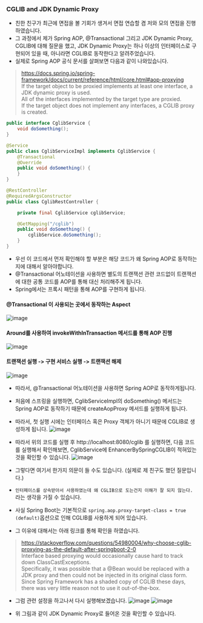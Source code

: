 ### CGLIB and JDK Dynamic Proxy

* 친한 친구가 최근에 면접을 볼 기회가 생겨서 면접 연습할 겸 저와 모의 면접을 진행하였습니다.  
* 그 과정에서 제가 Spring AOP, @Transactional 그리고 JDK Dynamic Proxy, CGLIB에 대해 질문을 했고, JDK Dynamic Proxy는 하나 이상의 인터페이스로 구현되어 있을 때, 아니라면 CGLIB로 동작한다고 알려주었습니다.
* 실제로 Spring AOP 공식 문서를 살펴보면 다음과 같이 나와있습니다.
> https://docs.spring.io/spring-framework/docs/current/reference/html/core.html#aop-proxying  
> If the target object to be proxied implements at least one interface, a JDK dynamic proxy is used.  
> All of the interfaces implemented by the target type are proxied.  
> If the target object does not implement any interfaces, a CGLIB proxy is created.  

```java
public interface CglibService {
    void doSomething();
}

@Service
public class CglibServiceImpl implements CglibService {
    @Transactional
    @Override
    public void doSomething() {
    }
}

@RestController
@RequiredArgsConstructor
public class CglibRestController {

    private final CglibService cglibService;

    @GetMapping("/cglib")
    public void doSomething() {
        cglibService.doSomething();
    }
}
```

* 우선 이 코드에서 먼저 확인해야 할 부분은 해당 코드가 왜 Spring AOP로 동작하는지에 대해서 알아야합니다.
* @Transactional 어노테이션을 사용하면 별도의 트랜잭션 관련 코드없이 트랜잭션에 대한 공통 코드를 AOP를 통해 대신 처리해주게 됩니다.
* Spring에서는 프록시 패턴을 통해 AOP를 구현하게 됩니다.

#### @Transactional 이 사용되는 곳에서 동작하는 Aspect
![image](https://user-images.githubusercontent.com/39120763/196310667-7d5deced-12a9-40ce-b1e0-d3f214be11ad.png)

#### Around를 사용하여 invokeWithInTransaction 메서드를 통해 AOP 진행
![image](https://user-images.githubusercontent.com/39120763/196310695-ffbac659-141a-4190-82c4-e43e916e6a1b.png)

#### 트랜잭션 실행 -> 구현 서비스 실행 -> 트랜잭션 해제
![image](https://user-images.githubusercontent.com/39120763/196310712-835f7650-5829-4b0d-bb35-0d2dc1fac256.png)

* 따라서, @Transactional 어노테이션을 사용하면 Spring AOP로 동작하게됩니다.


* 처음에 스프링을 실행하면, CglibServiceImpl의 doSomething() 메서드는 Spring AOP로 동작하기 때문에 createAopProxy 메서드를 실행하게 됩니다.
* 따라서, 첫 실행 시에는 인터페이스 혹은 Proxy 객체가 아니기 때문에 CGLIB로 생성하게 됩니다.
![image](https://user-images.githubusercontent.com/39120763/196310740-79a311bd-34f0-467b-b78e-c9d29c167d4a.png)

* 따라서 위의 코드를 실행 후 http://localhost:8080/cglib 를 실행하면, 다음 코드를 실행해서 확인해보면, CglibService에 EnhancerBySpringCGLIB이 적혀있는 것을 확인할 수 있습니다.
![image](https://user-images.githubusercontent.com/39120763/196310749-01e9f946-3fea-45d1-81f0-af5465548df2.png)

* 그렇다면 여기서 한가지 의문이 들 수도 있습니다. (실제로 제 친구도 했던 질문입니다.)

* ```인터페이스를 상속받아서 사용하였는데 왜 CGLIB으로 도는건지 이해가 잘 되지 않는다.``` 라는 생각을 가질 수 있습니다.
* 사실 Spring Boot는 기본적으로 `spring.aop.proxy-target-class = true (default)`옵션으로 인해 CGLIB를 사용하게 되어 있습니다.
* 그 이유에 대해서는 아래 링크를 통해 확인을 하였습니다.
> https://stackoverflow.com/questions/54980004/why-choose-cglib-proxying-as-the-default-after-springboot-2-0  
> Interface based proxying would occasionally cause hard to track down ClassCastExceptions.   
> Specifically, it was possible that a @Bean would be replaced with a JDK proxy and then could not be injected in its original class form.  
> Since Spring Framework has a shaded copy of CGLIB these days, there was very little reason not to use it out-of-the-box.

* 그럼 관련 설정을 하고나서 다시 실행해보겠습니다.
![image](https://user-images.githubusercontent.com/39120763/196310768-df11e18f-f7b3-432e-a769-52b6f02c6160.png)
![image](https://user-images.githubusercontent.com/39120763/196310790-1ab26636-ce45-48c6-b4c9-66de601600bb.png)


* 위 그림과 같이 JDK Dynamic Proxy로 들어온 것을 확인할 수 있습니다.
